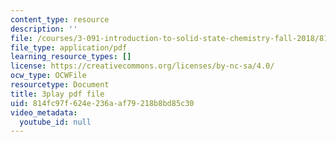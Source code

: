 ```yaml
---
content_type: resource
description: ''
file: /courses/3-091-introduction-to-solid-state-chemistry-fall-2018/814fc97f624e236aaf79218b8bd85c30_7NqA49Lb4nU.pdf
file_type: application/pdf
learning_resource_types: []
license: https://creativecommons.org/licenses/by-nc-sa/4.0/
ocw_type: OCWFile
resourcetype: Document
title: 3play pdf file
uid: 814fc97f-624e-236a-af79-218b8bd85c30
video_metadata:
  youtube_id: null
---
```

